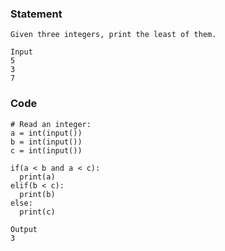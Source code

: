 ### Statement
~~~
Given three integers, print the least of them.
~~~
~~~
Input
5
3
7
~~~
### Code
~~~
# Read an integer:
a = int(input())
b = int(input())
c = int(input())

if(a < b and a < c):
  print(a)
elif(b < c):
  print(b)
else:
  print(c)
~~~
~~~
Output
3
~~~
